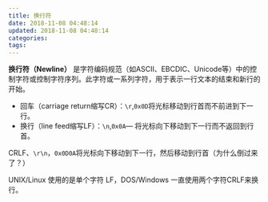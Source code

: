 ```yaml
---
title: 换行符
date: 2018-11-08 04:48:14
updated: 2018-11-08 04:48:14
categories:
tags:
---
```



**换行符（Newline）** 是字符编码规范（如ASCII、EBCDIC、Unicode等）中的控制字符或控制字符序列。此字符或一系列字符，用于表示一行文本的结束和新行的开始。

- 回车（carriage return缩写CR）：`\r`,`0x0D`将光标移动到行首而不前进到下一行。
- 换行（line feed缩写LF）：`\n`,`0x0A`— 将光标向下移动到下一行而不返回到行首。

CRLF、`\r\n`，`0x0D0A`将光标向下移动到下一行，然后移动到行首（为什么倒过来了？）

UNIX/Linux 使用的是单个字符 LF，DOS/Windows 一直使用两个字符CRLF来换行。